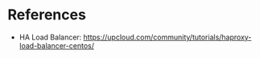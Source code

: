 # References 


- HA Load Balancer: https://upcloud.com/community/tutorials/haproxy-load-balancer-centos/